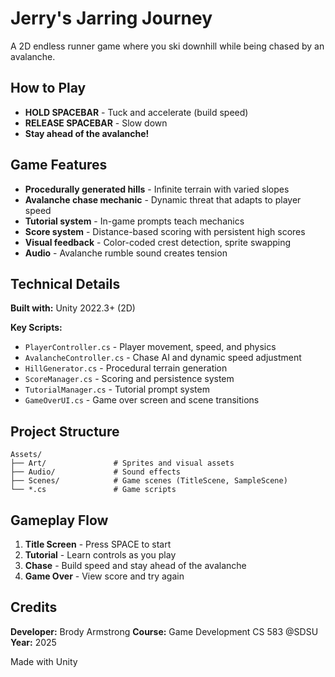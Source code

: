 # Jerry's Jarring Journey 

A 2D endless runner game where you ski downhill while being chased by an avalanche.

## How to Play

- **HOLD SPACEBAR** - Tuck and accelerate (build speed)
- **RELEASE SPACEBAR** - Slow down
- **Stay ahead of the avalanche!**

## Game Features

- **Procedurally generated hills** - Infinite terrain with varied slopes
- **Avalanche chase mechanic** - Dynamic threat that adapts to player speed
- **Tutorial system** - In-game prompts teach mechanics
- **Score system** - Distance-based scoring with persistent high scores
- **Visual feedback** - Color-coded crest detection, sprite swapping
- **Audio** - Avalanche rumble sound creates tension

## Technical Details

**Built with:** Unity 2022.3+ (2D)

**Key Scripts:**
- `PlayerController.cs` - Player movement, speed, and physics
- `AvalancheController.cs` - Chase AI and dynamic speed adjustment
- `HillGenerator.cs` - Procedural terrain generation
- `ScoreManager.cs` - Scoring and persistence system
- `TutorialManager.cs` - Tutorial prompt system
- `GameOverUI.cs` - Game over screen and scene transitions

## Project Structure

```
Assets/
├── Art/               # Sprites and visual assets
├── Audio/             # Sound effects
├── Scenes/            # Game scenes (TitleScene, SampleScene)
└── *.cs               # Game scripts
```

## Gameplay Flow

1. **Title Screen** - Press SPACE to start
2. **Tutorial** - Learn controls as you play
3. **Chase** - Build speed and stay ahead of the avalanche
4. **Game Over** - View score and try again

## Credits

**Developer:** Brody Armstrong
**Course:** Game Development CS 583 @SDSU
**Year:** 2025

Made with Unity 

